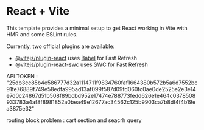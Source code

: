 # React + Vite

This template provides a minimal setup to get React working in Vite with HMR and some ESLint rules.

Currently, two official plugins are available:

- [@vitejs/plugin-react](https://github.com/vitejs/vite-plugin-react/blob/main/packages/plugin-react/README.md) uses [Babel](https://babeljs.io/) for Fast Refresh
- [@vitejs/plugin-react-swc](https://github.com/vitejs/vite-plugin-react-swc) uses [SWC](https://swc.rs/) for Fast Refresh

API TOKEN : "25db3cc85b4e586777d32a1114711f9834760faf1664380b572b5a6d7552bc91fe76889f749e58edfa995ad13af099f587d09fd060fc0ae0de2525e2e3e14e7d0c24867d51b508f89bcbd952e17474e788773fedd626e1e464c0378508933783a4af8f8981852a0bea49e12677ac34562c125b9903ca7b8df4f4b19ea3875e32"

routing block
problem : cart section
and seacrh query
